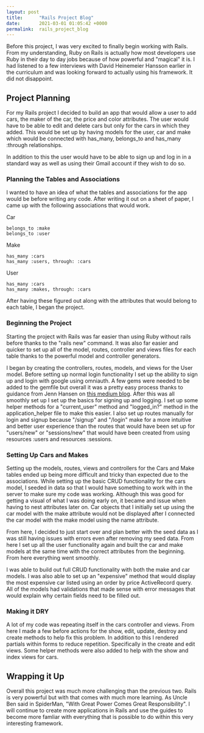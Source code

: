 ```yaml
---
layout: post
title:      "Rails Project Blog"
date:       2021-03-01 01:05:42 +0000
permalink:  rails_project_blog
---
```



Before this project, I was very excited to finally begin working with Rails.  From my understanding, Ruby on Rails is actually how most developers use Ruby in their day to day jobs because of how powerful and "magical" it is.  I had listened to a few interviews with David Heinemeier Hansson earlier in the curriculum and was looking forward to actually using his framework.  It did not disappoint.  

## Project Planning

For my Rails project I decided to build an app that would allow a user to add cars, the maker of the car, the price and color attributes.  The user would have to be able to edit and delete cars but only for the cars in which they added.  This would be set up by having models for the user, car and make which would be connected with has_many, belongs_to and has_many :through relationships.  

In addition to this the user would have to be able to sign up and log in in a standard way as well as using their Gmail account if they wish to do so.  

### Planning the Tables and Associations

I wanted to have an idea of what the tables and associations for the app would be before writing any code.  After writing it out on a sheet of paper, I came up with the following associations that would work.  

Car
```
belongs_to :make
belongs_to :user
```

Make
```
has_many :cars
has_many :users, through: :cars
```

User
```
has_many :cars
has_many :makes, through: :cars
```

After having these figured out along with the attributes that would belong to each table, I began the project.  

### Beginning the Project

Starting the project with Rails was far easier than using Ruby without rails before thanks to the "rails new" command.  It was also far easier and quicker to set up all of the model, routes, controller and views files for each table thanks to the powerful model and controller generators.

I began by creating the controllers, routes, models, and views for the User model.  Before setting up normal login functionality I set up the ability to sign up and login with google using omniauth.  A few gems were needed to be added to the gemfile but overall it was a pretty easy process thanks to guidance from Jenn Hansen on [this medium blog](http://www.google.com/url?q=https://medium.com/@jenn.leigh.hansen/google-oauth2-for-rails-ba1bcfd1b863&sa=D&source=editors&ust=1614561728626000&usg=AFQjCNFVkz5eusLxVB0kcHxAllPsuoCAqQ).  After this was all smoothly set up I set up the basics for signing up and logging.  I set up some helper methods for a "current_user" method and "logged_in?" method in the application_helper file to make this easier.  I also set up routes manually for login and signup because "/signup" and "/login" make for a more intuitive and better user experience than the routes that would have been set up for "users/new" or "sessions/new" that would have been created from using resources :users and resources :sessions.  

### Setting Up Cars and Makes

Setting up the models, routes, views and controllers for the Cars and Make tables ended up being more difficult and tricky than expected due to the associations.  While setting up the basic CRUD functionality for the cars model, I seeded in data so that I would have something to work with in the server to make sure my code was working.  Although this was good for getting a visual of what I was doing early on, it became and issue when having to nest attributes later on.  Car objects that I initially set up using the car model with the make attribute would not be displayed after I connected the car model with the make model using the name attribute.  

From here, I decided to just start over and plan better with the seed data as I was still having issues with errors even after removing my seed data.  From here I set up all the user functionality again and built the car and make models at the same time with the correct attributes from the beginning.  From here everything went smoothly.  

I was able to build out full CRUD functionality with both the make and car models.  I was also able to set up an "expensive" method that would display the most expensive car listed using an order by price ActiveRecord query.  All of the models had validations that made sense with error messages that would explain why certain fields need to be filled out.  

### Making it DRY

A lot of my code was repeating itself in the cars controller and views.  From here I made a few before actions for the show, edit, update, destroy and create methods to help fix this problem.  In addition to this I rendered partials within forms to reduce repetition.  Specifically in the create and edit views.  Some helper methods were also added to help with the show and index views for cars.  

## Wrapping it Up

Overall this project was much more challenging than the previous two.  Rails is very powerful but with that comes with much more learning.  As Uncle Ben said in SpiderMan, "With Great Power Comes Great Responsibility".  I will continue to create more applications in Rails and use the guides to become more famliar with everything that is possible to do within this very interesting framework.  

